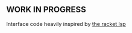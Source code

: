 ## WORK IN PROGRESS
Interface code heavily inspired by [the racket lsp](https://github.com/jeapostrophe/racket-langserver/)
